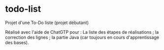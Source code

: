 # todo-list
Projet d'une To-Do liste (projet débutant)

Réalisé avec l'aide de ChatGTP pour : La liste des étapes de réalisations ; la correction des lignes ; la partie Java (car toujours en cours d'apprentissage des bases).
